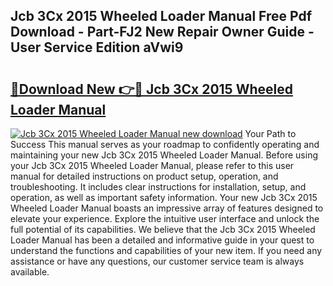 ## Jcb 3Cx 2015 Wheeled Loader Manual Free Pdf Download - Part-FJ2 New Repair Owner Guide - User Service Edition aVwi9

# <h2><a href="http://bc57940.oget.top/?id=Jcb+3Cx+2015+Wheeled+Loader+Manual">🔗Download New 👉🔴 Jcb 3Cx 2015 Wheeled Loader Manual</a></h2>

[![Jcb 3Cx 2015 Wheeled Loader Manual new download](https://i.imgur.com/5g1atiW.png)](http://bc57940.oget.top/?id=Jcb+3Cx+2015+Wheeled+Loader+Manual)
Your Path to Success This manual serves as your roadmap to confidently operating and maintaining your new Jcb 3Cx 2015 Wheeled Loader Manual. Before using your Jcb 3Cx 2015 Wheeled Loader Manual, please refer to this user manual for detailed instructions on product setup, operation, and troubleshooting. It includes clear instructions for installation, setup, and operation, as well as important safety information. Your new Jcb 3Cx 2015 Wheeled Loader Manual boasts an impressive array of features designed to elevate your experience. Explore the intuitive user interface and unlock the full potential of its capabilities. We believe that the Jcb 3Cx 2015 Wheeled Loader Manual has been a detailed and informative guide in your quest to understand the functions and capabilities of your new item. If you need any assistance or have any questions, our customer service team is always available.
